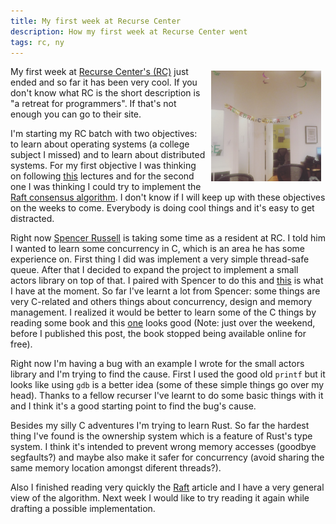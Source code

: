 ```yaml
---
title: My first week at Recurse Center
description: How my first week at Recurse Center went
tags: rc, ny
---
```


<img src="/images/rc-w1.jpeg" style="float: right; padding: 0.5em; width: 35%">

My first week at [Recurse Center's (RC)](https://www.recurse.com/) just ended and so far it has been very cool. If you don't know what RC is the short description is "a retreat for programmers". If that's not enough you can go to their site.

I'm starting my RC batch with two objectives: to learn about operating systems (a college subject I missed) and to learn about distributed systems. For my first objective I was thinking on following [this](http://www.rust-class.org/) lectures and for the second one I was thinking I could try to implement the [Raft consensus algorithm](https://raft.github.io/). I don't know if I will keep up with these objectives on the weeks to come. Everybody is doing cool things and it's easy to get distracted.

Right now [Spencer Russell](http://ssfrr.com/) is taking some time as a resident at RC. I told him I wanted to learn some concurrency in C, which is an area he has some experience on. First thing I did was implement a very simple thread-safe queue. After that I decided to expand the project to implement a small actors library on top of that. I paired with Spencer to do this and [this](https://github.com/miguel-vila/silly-actors/tree/8e36160c87b9e6f719b7ac75a08e54c6d9a6e2d4) is what I have at the moment. So far I've learnt a lot from Spencer: some things are very C-related and others things about concurrency, design and memory management. I realized it would be better to learn some of the C things by reading some book and this [one](http://c.learncodethehardway.org/book/) looks good (Note: just over the weekend, before I published this post, the book stopped being available online for free). 

Right now I'm having a bug with an example I wrote for the small actors library and I'm trying to find the cause. First I used the good old `printf` but it looks like using `gdb` is a better idea (some of these simple things go over my head). Thanks to a fellow recurser I've learnt to do some basic things with it and I think it's a good starting point to find the bug's cause.

Besides my silly C adventures I'm trying to learn Rust. So far the hardest thing I've found is the ownership system which is a feature of Rust's type system. I think it's intended to prevent wrong memory accesses (goodbye segfaults?) and maybe also make it safer for concurrency (avoid sharing the same memory location amongst diferent threads?).

Also I finished reading very quickly the [Raft](https://raft.github.io/) article and I have a very general view of the algorithm. Next week I would like to try reading it again while drafting a possible implementation.
